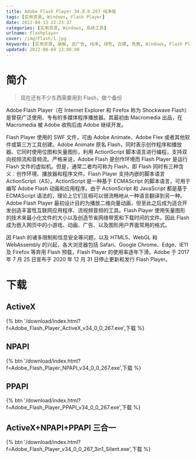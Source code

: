 ```yaml
---
title: Adobe Flash Player 34.0.0.267 纯净版
tags: [实用资源, Windows, Flash Player]
date: 2022-04-13 22:23:37
categories: [实用资源, Windows, 系统工具]
urlname: flashplayer
cover: /img/Flash/1.jpg
keywords: [实用资源, 破解, 去广告, 纯净, 绿色, 白嫖, 免费, Windows, Flash Player]
updated: 2022-08-04 23:00:00
---
```


# 简介

> 现在还有不少东西需要用到 Flash，做个备份

Adobe Flash Player（在 Internet Explorer 和 Firefox 称为 Shockwave Flash）是曾获广泛使用、专有的多媒体程序播放器。其最初由 Macromedia 出品，在 Macromedia 被 Adobe 收购后由 Adobe 继续开发。

Flash Player 使用的 SWF 文件，可由 Adobe Animate、Adobe Flex 或者其他软件或第三方工具创建。Adobe Animate 原名 Flash，同时表示创作程序和播放器。它同时使用位图和矢量图形，利用 ActionScript 脚本语言进行编程，支持双向视频流和音频流。严格来说，Adobe Flash 是创作环境而 Flash Player 是运行 Flash 文件的虚拟机。但是，通常二者均可称为 Flash，即 Flash 同时有三种含义：创作环境、播放器和程序文件。Flash Player 支持内嵌的脚本语言 ActionScript（AS）。ActionScript 是一种基于 ECMAScript 的脚本语言，可用于编写 Adobe Flash 动画和应用程序。由于 ActionScript 和 JavaScript 都是基于 ECMAScript 语法的，理论上它们互相可以很流畅地从一种语言翻译到另一种。Adobe Flash Player 最初设计目的为播放二维向量动画，但至此之后成为适合开发创造丰富性互联网应用程序、流视频音频的工具。Flash Player 使用矢量图形的技术来最小化文件的大小以及创造节省网络带宽和下载时间的文件。因此 Flash 成为嵌入网页中的小游戏、动画、广告、以及图形用户界面常用的格式。

因 Flash 的诸多限制和信息安全等问题，以及 HTML5、WebGL 和 WebAssembly 的兴起，各大浏览器包括 Safari、Google Chrome、Edge、IE11 及 Firefox 等弃用 Flash 预载，Flash Player 的使用率逐年下滑。Adobe 于 2017 年 7 月 25 日宣布于 2020 年 12 月 31 日停止更新和发行 Flash Player。

# 下载

## ActiveX

{% btn '/download/index.html?f=Adobe_Flash_Player_ActiveX_v34_0_0_267.exe',下载 %}

## NPAPI

{% btn '/download/index.html?f=Adobe_Flash_Player_NPAPI_v34_0_0_267.exe',下载 %}

## PPAPI

{% btn '/download/index.html?f=Adobe_Flash_Player_PPAPI_v34_0_0_267.exe',下载 %}

## ActiveX+NPAPI+PPAPI 三合一

{% btn '/download/index.html?f=Adobe_Flash_Player_v34_0_0_267_3in1_Silent.exe',下载 %}
